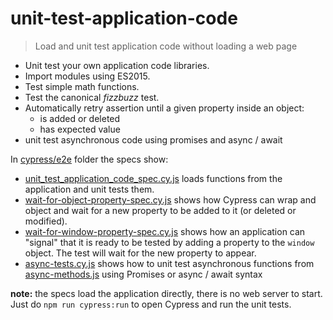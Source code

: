 # unit-test-application-code
> Load and unit test application code without loading a web page

- Unit test your own application code libraries.
- Import modules using ES2015.
- Test simple math functions.
- Test the canonical *fizzbuzz* test.
- Automatically retry assertion until a given property inside an object:
  * is added or deleted
  * has expected value
- unit test asynchronous code using promises and async / await

In [cypress/e2e](cypress/e2e) folder the specs show:

- [unit_test_application_code_spec.cy.js](cypress/e2e/unit_test_application_code_spec.cy.js) loads functions from the application and unit tests them.
- [wait-for-object-property-spec.cy.js](cypress/e2e/wait-for-object-property-spec.cy.js) shows how Cypress can wrap and object and wait for a new property to be added to it (or deleted or modified).
- [wait-for-window-property-spec.cy.js](cypress/e2e/wait-for-window-property-spec.cy.js) shows how an application can "signal" that it is ready to be tested by adding a property to the `window` object. The test will wait for the new property to appear.
- [async-tests.cy.js](cypress/e2e/async-tests.cy.js) shows how to unit test asynchronous functions from [async-methods.js](async-methods.js) using Promises or async / await syntax

**note:** the specs load the application directly, there is no web server to start. Just do `npm run cypress:run` to open Cypress and run the unit tests.

